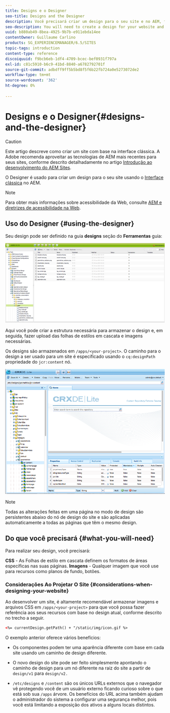 ```yaml
---
title: Designs e o Designer
seo-title: Designs and the Designer
description: Você precisará criar um design para o seu site e no AEM, faça isso usando o Designer
seo-description: You will need to create a design for your website and in AEM, you do so by using the Designer
uuid: b880ab49-8bea-4925-9b7b-e911ebda14ee
contentOwner: Guillaume Carlino
products: SG_EXPERIENCEMANAGER/6.5/SITES
topic-tags: introduction
content-type: reference
discoiquuid: f9bcb6eb-1df4-4709-bcec-bef0931f797a
exl-id: c81c5910-b6c9-41bd-8840-a6782792701f
source-git-commit: adbdff9ff5b5bd8f5f6b22fb724a0e5273072de2
workflow-type: tm+mt
source-wordcount: '362'
ht-degree: 0%

---
```


# Designs e o Designer{#designs-and-the-designer}

>[!CAUTION]
>
>Este artigo descreve como criar um site com base na interface clássica. A Adobe recomenda aproveitar as tecnologias de AEM mais recentes para seus sites, conforme descrito detalhadamente no artigo [Introdução ao desenvolvimento do AEM Sites](/help/sites-developing/getting-started.md).

O Designer é usado para criar um design para o seu site usando o [Interface clássica](/help/release-notes/touch-ui-features-status.md) no AEM.

>[!NOTE]
>
>Para obter mais informações sobre acessibilidade da Web, consulte [AEM e diretrizes de acessibilidade na Web](/help/managing/web-accessibility.md).

## Uso do Designer {#using-the-designer}

Seu design pode ser definido na guia **designs** seção do **Ferramentas** guia:

![screen_shot_2012-02-01at30237pm](assets/screen_shot_2012-02-01at30237pm.png)

Aqui você pode criar a estrutura necessária para armazenar o design e, em seguida, fazer upload das folhas de estilos em cascata e imagens necessárias.

Os designs são armazenados em `/apps/<your-project>`. O caminho para o design a ser usado para um site é especificado usando o `cq:designPath` propriedade do `jcr:content` nó.

![chlimage_1-74](assets/chlimage_1-74a.png)

>[!NOTE]
>
>Todas as alterações feitas em uma página no modo de design são persistentes abaixo do nó de design do site e são aplicadas automaticamente a todas as páginas que têm o mesmo design.

## Do que você precisará {#what-you-will-need}

Para realizar seu design, você precisará:

**CSS** - As Folhas de estilo em cascata definem os formatos de áreas específicas nas suas páginas.
**Imagens** - Qualquer imagem que você use para recursos como planos de fundo, botões.

### Considerações Ao Projetar O Site {#considerations-when-designing-your-website}

Ao desenvolver um site, é altamente recomendável armazenar imagens e arquivos CSS em `/apps/<your-project>` para que você possa fazer referência aos seus recursos com base no design atual, conforme descrito no trecho a seguir.

```xml
<%= currentDesign.getPath() + "/static/img/icon.gif %>
```

O exemplo anterior oferece vários benefícios:

* Os componentes podem ter uma aparência diferente com base em cada site usando um caminho de design diferente.
* O novo design do site pode ser feito simplesmente apontando o caminho de design para um nó diferente na raiz do site a partir de `design/v1` para `design/v2.`

* `/etc/designs` e `/content` são os únicos URLs externos que o navegador vê protegendo você de um usuário externo ficando curioso sobre o que está sob sua `/apps` árvore. Os benefícios do URL acima também ajudam o administrador do sistema a configurar uma segurança melhor, pois você está limitando a exposição dos ativos a alguns locais distintos.
